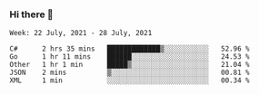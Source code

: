 ### Hi there 👋

<!--START_SECTION:waka-->
```text
Week: 22 July, 2021 - 28 July, 2021

C#      2 hrs 35 mins   █████████████▒░░░░░░░░░░░   52.96 % 
Go      1 hr 11 mins    ██████░░░░░░░░░░░░░░░░░░░   24.53 % 
Other   1 hr 1 min      █████▒░░░░░░░░░░░░░░░░░░░   21.04 % 
JSON    2 mins          ▒░░░░░░░░░░░░░░░░░░░░░░░░   00.81 % 
XML     1 min           ░░░░░░░░░░░░░░░░░░░░░░░░░   00.34 % 
```
<!--END_SECTION:waka-->
